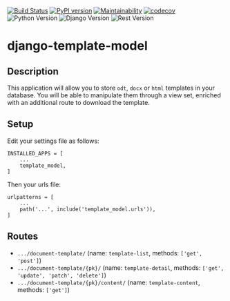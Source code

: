 [![Build Status](https://travis-ci.org/courtem/django-template-model.svg?branch=master)](https://travis-ci.org/courtem/django-template-model)
[![PyPI version](https://badge.fury.io/py/django-template-model.svg)](https://badge.fury.io/py/django-template-model)
[![Maintainability](https://api.codeclimate.com/v1/badges/2e15c7ac17e66d1c8e16/maintainability)](https://codeclimate.com/github/courtem/django-template-model/maintainability)
[![codecov](https://codecov.io/gh/courtem/django-template-model/branch/master/graph/badge.svg)](https://codecov.io/gh/courtem/django-template-model)
![Python Version](https://img.shields.io/badge/python-%3E%3D%203.6-blue.svg)
![Django Version](https://img.shields.io/badge/django-%3E%3D%202.1-blue.svg)
![Rest Version](https://img.shields.io/badge/django--rest--framework-%3E%3D%203.10.0-blue)

# django-template-model

## Description

This application will allow you to store `odt`, `docx` or `html` templates in
your database. You will be able to manipulate them through a view set, enriched
with an additional route to download the template.

## Setup

Edit your settings file as follows:

```
INSTALLED_APPS = [
    ...
    template_model,
]
```

Then your urls file:

```
urlpatterns = [
    ...
    path('...', include('template_model.urls')),
]
```

## Routes

* `.../document-template/` (name: `template-list`, methods: `['get', 'post']`)
* `.../document-template/{pk}/` (name: `template-detail`,
  methods: `['get', 'update', 'patch', 'delete']`)
* `.../document-template/{pk}/content/` (name: `template-content`,
  methods: `['get']`)
